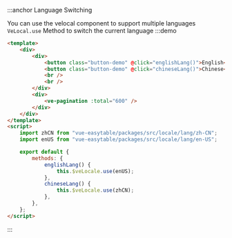 :::anchor Language Switching

You can use the velocal component to support multiple languages `VeLocal.use` Method to switch the current language
:::demo

```html
<template>
    <div>
        <div>
            <button class="button-demo" @click="englishLang()">English</button>
            <button class="button-demo" @click="chineseLang()">Chinese</button>
            <br />
            <br />
        </div>
        <div>
            <ve-pagination :total="600" />
        </div>
    </div>
</template>
<script>
    import zhCN from "vue-easytable/packages/src/locale/lang/zh-CN";
    import enUS from "vue-easytable/packages/src/locale/lang/en-US";

    export default {
        methods: {
            englishLang() {
                this.$veLocale.use(enUS);
            },
            chineseLang() {
                this.$veLocale.use(zhCN);
            },
        },
    };
</script>
```

:::
